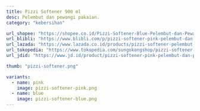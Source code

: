 ```yaml
---
title: Pizzi Softener 900 ml
desc: Pelembut dan pewangi pakaian.
category: "kebersihan"

url_shopee: "https://shopee.co.id/Pizzi-Softener-Blue-Pelembut-dan-Pewangi-Pakaian-900-mL--i.139061907.6337438850?sp_atk=924a5bec-fafc-4736-94b6-555c9080eff1&xptdk=924a5bec-fafc-4736-94b6-555c9080eff1"
url_blibli: "https://www.blibli.com/p/pizzi-softener-pink-pelembut-dan-pewangi-pakaian-900-ml/ps--DEI-60033-00091?ds=DEI-60033-00091-00001&source=MERCHANT_PAGE&sid=663e5e6bcdfe728a&cnc=false&pickupPointCode=PP-3070151&pid=DEI-60033-00091"
url_lazada: "https://www.lazada.co.id/products/pizzi-softener-pelembut-dan-pewangi-pakaian-i5853370705-s11314690212.html"
url_tokopedia: "https://www.tokopedia.com/sungokongshop/pizzi-softener-pelembut-dan-pewangi-pakaian-pink?extParam=whid%3D7518177"
url_jdid: "https://www.jd.id/product/pizzi-softener-pink-pelembut-dan-pewangi-pakaian-900-ml_609481897/609482522.html"

thumb: "pizzi-softener.png"

variants:
  - name: pink
    image: pizzi-softener-pink.png
  - name: blue
    image: pizzi-softener-blue.png
---
```

